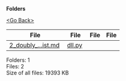 **Folders**

[&lt;Go Back&gt;](../right.html)

<table><thead><tr class="header"><th><strong>File</strong></th><th><strong>File</strong></th><th><strong>File</strong></th><th><strong>File</strong></th></tr></thead><tbody><tr class="odd"><td><a href="2_doubly_linked_list.md">2_doubly_...ist.md</a> </td><td><a href="dll.py">dll.py</a> </td><td></td><td></td></tr></tbody></table>

Folders: 1  
Files: 2  
Size of all files: 19393 KB
